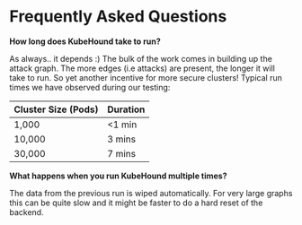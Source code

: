 # Frequently Asked Questions

**How long does KubeHound take to run?**

As always.. it depends :) The bulk of the work comes in building up the attack graph. The more edges (i.e attacks) are present, the longer it will take to run. So yet another incentive for more secure clusters! Typical run times we have observed during our testing:

| Cluster Size (Pods) | Duration |
| --------------------|----------|
| 1,000 | <1 min |
| 10,000 | 3 mins |
| 30,000 | 7 mins |

**What happens when you run KubeHound multiple times?**

The data from the previous run is wiped automatically. For very large graphs this can be quite slow and it might be faster to do a hard reset of the backend.